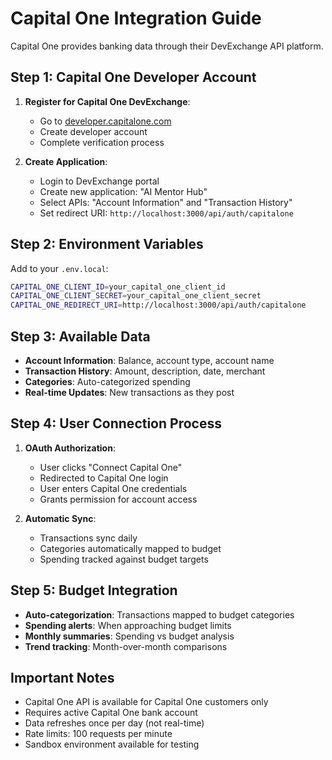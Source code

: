 # Capital One Integration Guide

Capital One provides banking data through their DevExchange API platform.

## Step 1: Capital One Developer Account

1. **Register for Capital One DevExchange**:
   - Go to [developer.capitalone.com](https://developer.capitalone.com)
   - Create developer account
   - Complete verification process

2. **Create Application**:
   - Login to DevExchange portal
   - Create new application: "AI Mentor Hub"
   - Select APIs: "Account Information" and "Transaction History"
   - Set redirect URI: `http://localhost:3000/api/auth/capitalone`

## Step 2: Environment Variables

Add to your `.env.local`:

```bash
CAPITAL_ONE_CLIENT_ID=your_capital_one_client_id
CAPITAL_ONE_CLIENT_SECRET=your_capital_one_client_secret
CAPITAL_ONE_REDIRECT_URI=http://localhost:3000/api/auth/capitalone
```

## Step 3: Available Data

- **Account Information**: Balance, account type, account name
- **Transaction History**: Amount, description, date, merchant
- **Categories**: Auto-categorized spending
- **Real-time Updates**: New transactions as they post

## Step 4: User Connection Process

1. **OAuth Authorization**:
   - User clicks "Connect Capital One"
   - Redirected to Capital One login
   - User enters Capital One credentials
   - Grants permission for account access

2. **Automatic Sync**:
   - Transactions sync daily
   - Categories automatically mapped to budget
   - Spending tracked against budget targets

## Step 5: Budget Integration

- **Auto-categorization**: Transactions mapped to budget categories
- **Spending alerts**: When approaching budget limits
- **Monthly summaries**: Spending vs budget analysis
- **Trend tracking**: Month-over-month comparisons

## Important Notes

- Capital One API is available for Capital One customers only
- Requires active Capital One bank account
- Data refreshes once per day (not real-time)
- Rate limits: 100 requests per minute
- Sandbox environment available for testing